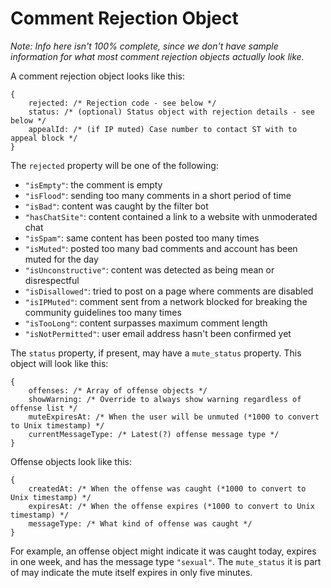# Comment Rejection Object

*Note: Info here isn't 100% complete, since we don't have sample information for what most comment rejection objects actually look like.*

A comment rejection object looks like this:

```
{
    rejected: /* Rejection code - see below */
    status: /* (optional) Status object with rejection details - see below */
    appealId: /* (if IP muted) Case number to contact ST with to appeal block */
}
```

The `rejected` property will be one of the following:

- `"isEmpty"`: the comment is empty
- `"isFlood"`: sending too many comments in a short period of time
- `"isBad"`: content was caught by the filter bot
- `"hasChatSite"`: content contained a link to a website with unmoderated chat
- `"isSpam"`: same content has been posted too many times
- `"isMuted"`: posted too many bad comments and account has been muted for the day
- `"isUnconstructive"`: content was detected as being mean or disrespectful
- `"isDisallowed"`: tried to post on a page where comments are disabled
- `"isIPMuted"`: comment sent from a network blocked for breaking the community guidelines too many times
- `"isTooLong"`: content surpasses maximum comment length
- `"isNotPermitted"`: user email address hasn't been confirmed yet

The `status` property, if present, may have a `mute_status` property. This object will look like this:

```
{
    offenses: /* Array of offense objects */
    showWarning: /* Override to always show warning regardless of offense list */
    muteExpiresAt: /* When the user will be unmuted (*1000 to convert to Unix timestamp) */
    currentMessageType: /* Latest(?) offense message type */
}
```

Offense objects look like this:

```
{
    createdAt: /* When the offense was caught (*1000 to convert to Unix timestamp) */
    expiresAt: /* When the offense expires (*1000 to convert to Unix timestamp) */
    messageType: /* What kind of offense was caught */
}
```

For example, an offense object might indicate it was caught today, expires in one week, and has the message type `"sexual"`. The `mute_status` it is part of may indicate the mute itself expires in only five minutes.
